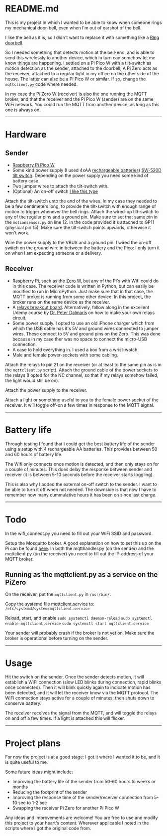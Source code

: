 # README.md

This is my project in which I wanted to be able to know when someone rings my mechanical door-bell, even when I'm out of earshot of the bell. 

I like the bell as it is, so I didn't want to replace it with something like a [Ring doorbell](https://nl-nl.ring.com/pages/doorbells).

So I needed something that detects motion at the bell-end, and is able to send this wirelessly to another device, which in turn can somehow let me know things are happening. I settled on a Pi Pico W with a tilt-switch as motion detection as the sender, attached to the doorbell, A Pi Zero acts as the receiver, attached to a regular light in my office on the other side of the house. The latter can also be a Pi Pico W or similar. If so, change the `mqttclient.py` code where needed. 

In my case the Pi Zero W (receiver) is also the one running the MQTT broker, and that the receiver and the Pi Pico W (sender) are on the same WiFi network. You could run the MQTT from another device, as long as this one is always on.  

----
# Hardware
## Sender
- [Raspberry Pi Pico W](https://www.raspberrypi.com/products/raspberry-pi-pico/)
- Some kind power supply (I used 4xAA [rechargeable batteries](https://stfn.pl/blog/06-pico-aa-batteries/)) 
[SW-520D tilt switch](https://www.otronic.nl/nl/sw-520d-helling-tilt-sensor.html). Depending on the power supply you need some kind of battery case. 
- Two jumper wires to attach the tilt-switch with. 
- (Optional) An on-off switch [I like this type](https://www.amazon.nl/CESFONJER-mini-tuimelschakelaar-marinevoertuig-tuimelschakelaar-instrumententafel/dp/B07J4KB38W?pd_rd_w=9Hm25&content-id=amzn1.sym.e72a5e35-8016-4887-8196-dbb0ef37d504&pf_rd_p=e72a5e35-8016-4887-8196-dbb0ef37d504&pf_rd_r=P4G9P1S46DFGANS9FQDW&pd_rd_wg=JdrYL&pd_rd_r=aa7b88f0-2827-42a5-a1ba-15d1b3f6562c&pd_rd_i=B07J4KB38W&ref_=pd_bap_d_grid_rp_0_1_ec_i&th=1)

Attach the tilt-switch unto the end of the wires. In my case they needed to be a few centimeters long, to provide the tilt-switch with enough range of motion to trigger whenever the bell rings. Attach the wired-up tilt-switch to any of the regular pins and a ground pin. Make sure to set that same pin in the `motionsensor.py` on line 12. In the code provided it's attached to GP11 (physical pin 15). Make sure the tilt-switch points upwards, otherwise it won't work. 

Wire the power supply to the VBUS and a ground pin. I wired the on-off switch on the ground wire in between the battery and the Pico: I only turn it on when I am expecting someone or a delivery. 

## Receiver
- Raspberry Pi, such as the [Zero W](https://www.raspberrypi.com/products/raspberry-pi-zero-w/), but any of the Pi's with Wifi could do in this case. The receiver code is written in Python, but can easily be modified to run in MicroPython. Just make sure that in that case, the MQTT broker is running from some other device. In this project, the broker runs on the same device as the receiver. 
- A [relays breakout board](https://www.kiwi-electronics.com/nl/twee-kanaals-5v-relais-module-911?search=relais). Alternatively, follow along in the excellent Udemy course by [Dr. Peter Dalmaris](https://www.udemy.com/course/raspberrypibc/) on how to make your own relays circuit. 
- Some power supply. I opted to use an old iPhone charger which from which the USB cable has it's 5V and ground wires connected to jumper wires. These connect to 5V and ground pins on the Zero. This was done because in my case ther was no space to connect the micro-USB connection. 
- A case to hold everything in. I used a box from a wrist-watch.
- Male and female power-sockets with some cabling.

Attach the relays to pin 21 on the receiver (or at least to the same pin as is in the `mqttclient.py` script).
Attach the ground cable of the power sockets to the relays (I opted for the NC channel, so that if my relays somehow failed, the light would still be on). 

Attach the power supply to the receiver.

Attach a light or something useful to you to the female power socket of the receiver. It will toggle off-on a few times in response to the MQTT signal. 

----
# Battery life

Through testing I found that I could get the best battery life of the sender using a setup with 4 rechargeable AA batteries. This provides between 50 and 60 hours of battery life.

The Wifi only connects once motion is detected, and then only stays on for a couple of minutes. This does delay the response between sender and receiver (it is between 5-10 seconds before the receiver starts toggling).

This is also why I added the external on-off switch to the sender. I want to be able to turn it off when not needed. The downside is that now I have to remember how many cummulative hours it has been on since last charge.

----
# Todo

In the wifi_connect.py you need to fill out your WiFi SSID and password.

Setup the Mosquitto broker. A good explanation on how to set this up on the Pi can be found [here](http://www.steves-internet-guide.com/install-mosquitto-linux/). In both the mqtthandler.py (on the sender) and the mqttclient.py (on the receiver) you need to fill out the IP-address of your MQTT broker.

## Running as the mqttclient.py as a service on the PiZero

On the receiver, put the `mqttclient.py` in `/usr/bin/`. 

Copy the systemd file mqttclient.service to: `/etc/systemd/system/mqttclient.service`

Reload, start, and enable
`sudo systemctl daemon-reload`
`sudo systemctl enable mqttclient.service`
`sudo systemctl start mqttclient.service`

Your sender will probably crash if the broker is not yet on. Make sure the broker is operational before turning on the sender. 


------
# Usage

Hit the switch on the sender. Once the sender detects motion, it will establish a WiFi connection (slow LED blinks during connection, rapid blinks once connected). Then it will blink quickly again to indicate motion has been detected, and it will let the receiver know via the MQTT protocol. The WiFi connection stays active for a couple of minutes, then shuts down to conserve battery. 

The receiver receives the signal from the MQTT, and will toggle the relays on and off a few times. If a light is attached this will flicker. 


----
# Project plans

For now the project is at a good stage: I got it where I wanted it to be, and it is quite useful to me. 

Some future ideas might include:
- Improving the battery life of the sender from 50-60 hours to weeks or months
- Reducing the footprint of the sender
- Improving the response time of the sender/receiver connection from 5-10 sec to 1-2 sec
- Swapping the receiver Pi Zero for another Pi Pico W

Any ideas and improvements are welcome!
You are free to use and modify this project to your heart's content. 
Wherever applicable I noted in the scripts where I got the original code from.

